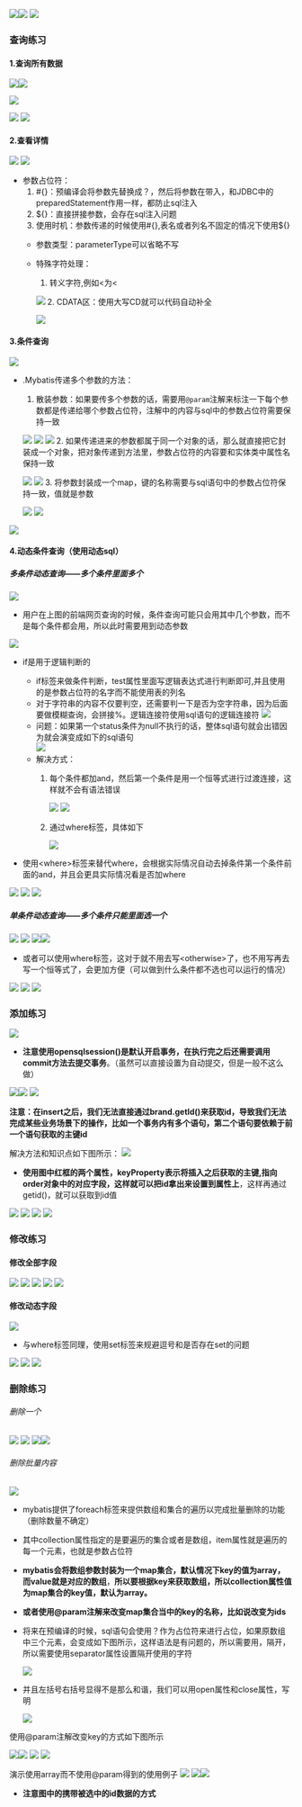 ![](assets/05配置文件完成增删改查/file-20250630173758539.png)![](assets/05配置文件完成增删改查/file-20250630173838282.png)
![](assets/05配置文件完成增删改查/file-20250630174305374.png)


### 查询练习

#### 1.查询所有数据
![](assets/05配置文件完成增删改查/file-20250630175113641.png)![](assets/05配置文件完成增删改查/file-20250630180945470.png)

![](assets/05配置文件完成增删改查/file-20250630183544688.png)

![](assets/05配置文件完成增删改查/file-20250630183616901.png)
![](assets/05配置文件完成增删改查/file-20250630183626600.png)

#### 2.查看详情
![](assets/05配置文件完成增删改查/file-20250630193645288.png)
![](assets/06PreparedStatement类/file-20250630195807567.png)
* 参数占位符：  
	1. #{}：预编译会将参数先替换成？，然后将参数在带入，和JDBC中的preparedStatement作用一样，都防止sql注入  
	2. ${}：直接拼接参数，会存在sql注入问题  
	3. 使用时机：参数传递的时候使用#{},表名或者列名不固定的情况下使用${}  
  * 参数类型：parameterType可以省略不写
  * 特殊字符处理：  
	1. 转义字符,例如<为&lt;  

	![](assets/06PreparedStatement类/file-20250630195605270.png)
	2. CDATA区：使用大写CD就可以代码自动补全

	![](assets/06PreparedStatement类/file-20250630195714301.png)
#### 3.条件查询
![](assets/05配置文件完成增删改查/file-20250630201043292.png)
* .Mybatis传递多个参数的方法：
	1. 散装参数：如果要传多个参数的话，需要用`@param`注解来标注一下每个参数都是传递给哪个参数占位符，注解中的内容与sql中的参数占位符需要保持一致

	![](assets/05配置文件完成增删改查/file-20250630203351482.png)
	![](assets/05配置文件完成增删改查/file-20250630203412667.png)
	![](assets/05配置文件完成增删改查/file-20250630203457939.png)
	2. 如果传递进来的参数都属于同一个对象的话，那么就直接把它封装成一个对象，把对象传递到方法里，参数占位符的内容要和实体类中属性名保持一致

	![](assets/05配置文件完成增删改查/file-20250630203850984.png)
	![](assets/05配置文件完成增删改查/file-20250630203909854.png)
	3. 将参数封装成一个map，键的名称需要与sql语句中的参数占位符保持一致，值就是参数

	![](assets/05配置文件完成增删改查/file-20250630204549256.png)
	![](assets/05配置文件完成增删改查/file-20250630204600348.png)

![](assets/05配置文件完成增删改查/file-20250630204526266.png)

#### 4.动态条件查询（使用动态sql）

##### 多条件动态查询——多个条件里面多个
![](assets/05配置文件完成增删改查/file-20250630204623962.png)
* 用户在上图的前端网页查询的时候，条件查询可能只会用其中几个参数，而不是每个条件都会用，所以此时需要用到动态参数

![](assets/05配置文件完成增删改查/file-20250701150857057.png)
* if是用于逻辑判断的
	* if标签来做条件判断，test属性里面写逻辑表达式进行判断即可,并且使用的是参数占位符的名字而不能使用表的列名
	 * 对于字符串的内容不仅要判空，还需要判一下是否为空字符串，因为后面要做模糊查询，会拼接%。逻辑连接符使用sql语句的逻辑连接符
		![](assets/05配置文件完成增删改查/file-20250701152642756.png)
	* 问题：如果第一个status条件为null不执行的话，整体sql语句就会出错因为就会演变成如下的sql语句  
		![](assets/05配置文件完成增删改查/file-20250701152924880.png)
	* 解决方式：
		1. 每个条件都加and，然后第一个条件是用一个恒等式进行过渡连接，这样就不会有语法错误

			![](assets/05配置文件完成增删改查/file-20250701153116168.png)
			![](assets/05配置文件完成增删改查/file-20250701153206192.png)
		 2. 通过where标签，具体如下

			![](assets/05配置文件完成增删改查/file-20250701160925845.png)

* 使用\<where\>标签来替代where，会根据实际情况自动去掉条件第一个条件前面的and，并且会更具实际情况看是否加where

![](assets/05配置文件完成增删改查/file-20250701153558727.png)
![](assets/05配置文件完成增删改查/file-20250701153704980.png)
![](assets/05配置文件完成增删改查/file-20250701153856837.png)


##### 单条件动态查询——多个条件只能里面选一个
![](assets/05配置文件完成增删改查/file-20250701154545333.png)
![](assets/05配置文件完成增删改查/file-20250701160037099.png)
![](assets/05配置文件完成增删改查/file-20250701160103113.png)![](assets/05配置文件完成增删改查/file-20250701160049433.png)

* 或者可以使用where标签，这对于就不用去写<otherwise\>了，也不用写再去写一个恒等式了，会更加方便（可以做到什么条件都不选也可以运行的情况）

![](assets/05配置文件完成增删改查/file-20250701161135217.png)
![](assets/05配置文件完成增删改查/file-20250701161157128.png)
![](assets/05配置文件完成增删改查/file-20250701161224846.png)


### 添加练习

![](assets/05配置文件完成增删改查/file-20250701162511277.png)
* **注意使用opensqlsession()是默认开启事务，在执行完之后还需要调用commit方法去提交事务**。（虽然可以直接设置为自动提交，但是一般不这么做）

![](assets/05配置文件完成增删改查/file-20250701165502977.png)![](assets/05配置文件完成增删改查/file-20250701165534110.png)
![](assets/05配置文件完成增删改查/file-20250701165556763.png)

**注意：在insert之后，我们无法直接通过brand.getId()来获取id，导致我们无法完成某些业务场景下的操作，比如一个事务内有多个语句，第二个语句要依赖于前一个语句获取的主键id**

解决方法和知识点如下图所示：
![](assets/05配置文件完成增删改查/file-20250701170531899.png)
* **使用图中红框的两个属性，keyProperty表示将插入之后获取的主键,指向order对象中的对应字段，这样就可以把id拿出来设置到属性上**，这样再通过getid()，就可以获取到id值

![](assets/05配置文件完成增删改查/file-20250701170901607.png)
![](assets/05配置文件完成增删改查/file-20250702145018955.png)
![](assets/05配置文件完成增删改查/file-20250702145033485.png)
![](assets/05配置文件完成增删改查/file-20250701171015025.png)


### 修改练习
#### 修改全部字段

![](assets/05配置文件完成增删改查/file-20250701171246872.png)
![](assets/05配置文件完成增删改查/file-20250701172339484.png)
![](assets/05配置文件完成增删改查/file-20250701172345733.png)
![](assets/05配置文件完成增删改查/file-20250701172422590.png)
![](assets/05配置文件完成增删改查/file-20250701172449404.png)

#### 修改动态字段
![](assets/05配置文件完成增删改查/file-20250701173019916.png)
* 与where标签同理，使用set标签来规避逗号和是否存在set的问题

![](assets/05配置文件完成增删改查/file-20250701173945063.png)
![](assets/05配置文件完成增删改查/file-20250701173950541.png)
![](assets/05配置文件完成增删改查/file-20250701174011281.png)

### 删除练习

###### 删除一个
![](assets/05配置文件完成增删改查/file-20250701174408350.png)
![](assets/05配置文件完成增删改查/file-20250701174814734.png)
![](assets/05配置文件完成增删改查/file-20250701174858083.png)![](assets/05配置文件完成增删改查/file-20250701174913972.png)

###### 删除批量内容
![](assets/05配置文件完成增删改查/file-20250701175346920.png)
* mybatis提供了foreach标签来提供数组和集合的遍历以完成批量删除的功能（删除数量不确定）
* 其中collection属性指定的是要遍历的集合或者是数组，item属性就是遍历的每一个元素，也就是参数占位符
* **mybatis会将数组参数封装为一个map集合，默认情况下key的值为array，而value就是对应的数组**，**所以要根据key来获取数组，所以collection属性值为map集合的key值，默认为array。**
* **或者使用@param注解来改变map集合当中的key的名称，比如说改变为ids**
* 将来在预编译的时候，sql语句会使用？作为占位符来进行占位，如果原数组中三个元素，会变成如下图所示，这样语法是有问题的，所以需要用，隔开，所以需要使用separator属性设置隔开使用的字符

	![](assets/05配置文件完成增删改查/file-20250701181424600.png)
* 并且左括号右括号显得不是那么和谐，我们可以用open属性和close属性，写明

	![](assets/05配置文件完成增删改查/file-20250701180520350.png)

使用@param注解改变key的方式如下图所示

![](assets/05配置文件完成增删改查/file-20250701180200282.png)![](assets/05配置文件完成增删改查/file-20250701181518661.png)
![](assets/05配置文件完成增删改查/file-20250701180828618.png)
![](assets/05配置文件完成增删改查/file-20250701181550114.png)

演示使用array而不使用@param得到的使用例子
![](assets/05配置文件完成增删改查/file-20250701181646221.png)
![](assets/05配置文件完成增删改查/file-20250701181704711.png)![](assets/05配置文件完成增删改查/file-20250701181731673.png)
* **注意图中的携带被选中的id数据的方式**